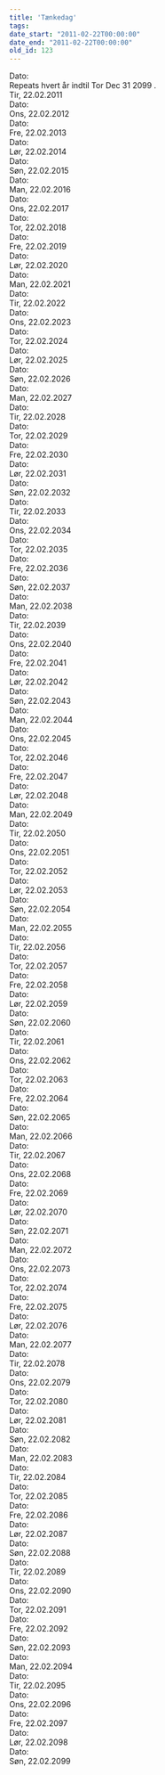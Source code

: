 ```yaml
---
title: 'Tænkedag'
tags:
date_start: "2011-02-22T00:00:00"
date_end: "2011-02-22T00:00:00"
old_id: 123
---
```

<div class="field field-type-datetime field-field-tidspunkt">
    <div class="field-items">
            <div class="field-item odd">
                      <div class="field-label-inline-first">
              Dato:&nbsp;</div>
                    <div>Repeats hvert år     indtil Tor Dec 31 2099 . </div>Tir, 22.02.2011        </div>
              <div class="field-item even">
                      <div class="field-label-inline">
              Dato:&nbsp;</div>
                    Ons, 22.02.2012        </div>
              <div class="field-item odd">
                      <div class="field-label-inline">
              Dato:&nbsp;</div>
                    Fre, 22.02.2013        </div>
              <div class="field-item even">
                      <div class="field-label-inline">
              Dato:&nbsp;</div>
                    Lør, 22.02.2014        </div>
              <div class="field-item odd">
                      <div class="field-label-inline">
              Dato:&nbsp;</div>
                    Søn, 22.02.2015        </div>
              <div class="field-item even">
                      <div class="field-label-inline">
              Dato:&nbsp;</div>
                    Man, 22.02.2016        </div>
              <div class="field-item odd">
                      <div class="field-label-inline">
              Dato:&nbsp;</div>
                    Ons, 22.02.2017        </div>
              <div class="field-item even">
                      <div class="field-label-inline">
              Dato:&nbsp;</div>
                    Tor, 22.02.2018        </div>
              <div class="field-item odd">
                      <div class="field-label-inline">
              Dato:&nbsp;</div>
                    Fre, 22.02.2019        </div>
              <div class="field-item even">
                      <div class="field-label-inline">
              Dato:&nbsp;</div>
                    Lør, 22.02.2020        </div>
              <div class="field-item odd">
                      <div class="field-label-inline">
              Dato:&nbsp;</div>
                    Man, 22.02.2021        </div>
              <div class="field-item even">
                      <div class="field-label-inline">
              Dato:&nbsp;</div>
                    Tir, 22.02.2022        </div>
              <div class="field-item odd">
                      <div class="field-label-inline">
              Dato:&nbsp;</div>
                    Ons, 22.02.2023        </div>
              <div class="field-item even">
                      <div class="field-label-inline">
              Dato:&nbsp;</div>
                    Tor, 22.02.2024        </div>
              <div class="field-item odd">
                      <div class="field-label-inline">
              Dato:&nbsp;</div>
                    Lør, 22.02.2025        </div>
              <div class="field-item even">
                      <div class="field-label-inline">
              Dato:&nbsp;</div>
                    Søn, 22.02.2026        </div>
              <div class="field-item odd">
                      <div class="field-label-inline">
              Dato:&nbsp;</div>
                    Man, 22.02.2027        </div>
              <div class="field-item even">
                      <div class="field-label-inline">
              Dato:&nbsp;</div>
                    Tir, 22.02.2028        </div>
              <div class="field-item odd">
                      <div class="field-label-inline">
              Dato:&nbsp;</div>
                    Tor, 22.02.2029        </div>
              <div class="field-item even">
                      <div class="field-label-inline">
              Dato:&nbsp;</div>
                    Fre, 22.02.2030        </div>
              <div class="field-item odd">
                      <div class="field-label-inline">
              Dato:&nbsp;</div>
                    Lør, 22.02.2031        </div>
              <div class="field-item even">
                      <div class="field-label-inline">
              Dato:&nbsp;</div>
                    Søn, 22.02.2032        </div>
              <div class="field-item odd">
                      <div class="field-label-inline">
              Dato:&nbsp;</div>
                    Tir, 22.02.2033        </div>
              <div class="field-item even">
                      <div class="field-label-inline">
              Dato:&nbsp;</div>
                    Ons, 22.02.2034        </div>
              <div class="field-item odd">
                      <div class="field-label-inline">
              Dato:&nbsp;</div>
                    Tor, 22.02.2035        </div>
              <div class="field-item even">
                      <div class="field-label-inline">
              Dato:&nbsp;</div>
                    Fre, 22.02.2036        </div>
              <div class="field-item odd">
                      <div class="field-label-inline">
              Dato:&nbsp;</div>
                    Søn, 22.02.2037        </div>
              <div class="field-item even">
                      <div class="field-label-inline">
              Dato:&nbsp;</div>
                    Man, 22.02.2038        </div>
              <div class="field-item odd">
                      <div class="field-label-inline">
              Dato:&nbsp;</div>
                    Tir, 22.02.2039        </div>
              <div class="field-item even">
                      <div class="field-label-inline">
              Dato:&nbsp;</div>
                    Ons, 22.02.2040        </div>
              <div class="field-item odd">
                      <div class="field-label-inline">
              Dato:&nbsp;</div>
                    Fre, 22.02.2041        </div>
              <div class="field-item even">
                      <div class="field-label-inline">
              Dato:&nbsp;</div>
                    Lør, 22.02.2042        </div>
              <div class="field-item odd">
                      <div class="field-label-inline">
              Dato:&nbsp;</div>
                    Søn, 22.02.2043        </div>
              <div class="field-item even">
                      <div class="field-label-inline">
              Dato:&nbsp;</div>
                    Man, 22.02.2044        </div>
              <div class="field-item odd">
                      <div class="field-label-inline">
              Dato:&nbsp;</div>
                    Ons, 22.02.2045        </div>
              <div class="field-item even">
                      <div class="field-label-inline">
              Dato:&nbsp;</div>
                    Tor, 22.02.2046        </div>
              <div class="field-item odd">
                      <div class="field-label-inline">
              Dato:&nbsp;</div>
                    Fre, 22.02.2047        </div>
              <div class="field-item even">
                      <div class="field-label-inline">
              Dato:&nbsp;</div>
                    Lør, 22.02.2048        </div>
              <div class="field-item odd">
                      <div class="field-label-inline">
              Dato:&nbsp;</div>
                    Man, 22.02.2049        </div>
              <div class="field-item even">
                      <div class="field-label-inline">
              Dato:&nbsp;</div>
                    Tir, 22.02.2050        </div>
              <div class="field-item odd">
                      <div class="field-label-inline">
              Dato:&nbsp;</div>
                    Ons, 22.02.2051        </div>
              <div class="field-item even">
                      <div class="field-label-inline">
              Dato:&nbsp;</div>
                    Tor, 22.02.2052        </div>
              <div class="field-item odd">
                      <div class="field-label-inline">
              Dato:&nbsp;</div>
                    Lør, 22.02.2053        </div>
              <div class="field-item even">
                      <div class="field-label-inline">
              Dato:&nbsp;</div>
                    Søn, 22.02.2054        </div>
              <div class="field-item odd">
                      <div class="field-label-inline">
              Dato:&nbsp;</div>
                    Man, 22.02.2055        </div>
              <div class="field-item even">
                      <div class="field-label-inline">
              Dato:&nbsp;</div>
                    Tir, 22.02.2056        </div>
              <div class="field-item odd">
                      <div class="field-label-inline">
              Dato:&nbsp;</div>
                    Tor, 22.02.2057        </div>
              <div class="field-item even">
                      <div class="field-label-inline">
              Dato:&nbsp;</div>
                    Fre, 22.02.2058        </div>
              <div class="field-item odd">
                      <div class="field-label-inline">
              Dato:&nbsp;</div>
                    Lør, 22.02.2059        </div>
              <div class="field-item even">
                      <div class="field-label-inline">
              Dato:&nbsp;</div>
                    Søn, 22.02.2060        </div>
              <div class="field-item odd">
                      <div class="field-label-inline">
              Dato:&nbsp;</div>
                    Tir, 22.02.2061        </div>
              <div class="field-item even">
                      <div class="field-label-inline">
              Dato:&nbsp;</div>
                    Ons, 22.02.2062        </div>
              <div class="field-item odd">
                      <div class="field-label-inline">
              Dato:&nbsp;</div>
                    Tor, 22.02.2063        </div>
              <div class="field-item even">
                      <div class="field-label-inline">
              Dato:&nbsp;</div>
                    Fre, 22.02.2064        </div>
              <div class="field-item odd">
                      <div class="field-label-inline">
              Dato:&nbsp;</div>
                    Søn, 22.02.2065        </div>
              <div class="field-item even">
                      <div class="field-label-inline">
              Dato:&nbsp;</div>
                    Man, 22.02.2066        </div>
              <div class="field-item odd">
                      <div class="field-label-inline">
              Dato:&nbsp;</div>
                    Tir, 22.02.2067        </div>
              <div class="field-item even">
                      <div class="field-label-inline">
              Dato:&nbsp;</div>
                    Ons, 22.02.2068        </div>
              <div class="field-item odd">
                      <div class="field-label-inline">
              Dato:&nbsp;</div>
                    Fre, 22.02.2069        </div>
              <div class="field-item even">
                      <div class="field-label-inline">
              Dato:&nbsp;</div>
                    Lør, 22.02.2070        </div>
              <div class="field-item odd">
                      <div class="field-label-inline">
              Dato:&nbsp;</div>
                    Søn, 22.02.2071        </div>
              <div class="field-item even">
                      <div class="field-label-inline">
              Dato:&nbsp;</div>
                    Man, 22.02.2072        </div>
              <div class="field-item odd">
                      <div class="field-label-inline">
              Dato:&nbsp;</div>
                    Ons, 22.02.2073        </div>
              <div class="field-item even">
                      <div class="field-label-inline">
              Dato:&nbsp;</div>
                    Tor, 22.02.2074        </div>
              <div class="field-item odd">
                      <div class="field-label-inline">
              Dato:&nbsp;</div>
                    Fre, 22.02.2075        </div>
              <div class="field-item even">
                      <div class="field-label-inline">
              Dato:&nbsp;</div>
                    Lør, 22.02.2076        </div>
              <div class="field-item odd">
                      <div class="field-label-inline">
              Dato:&nbsp;</div>
                    Man, 22.02.2077        </div>
              <div class="field-item even">
                      <div class="field-label-inline">
              Dato:&nbsp;</div>
                    Tir, 22.02.2078        </div>
              <div class="field-item odd">
                      <div class="field-label-inline">
              Dato:&nbsp;</div>
                    Ons, 22.02.2079        </div>
              <div class="field-item even">
                      <div class="field-label-inline">
              Dato:&nbsp;</div>
                    Tor, 22.02.2080        </div>
              <div class="field-item odd">
                      <div class="field-label-inline">
              Dato:&nbsp;</div>
                    Lør, 22.02.2081        </div>
              <div class="field-item even">
                      <div class="field-label-inline">
              Dato:&nbsp;</div>
                    Søn, 22.02.2082        </div>
              <div class="field-item odd">
                      <div class="field-label-inline">
              Dato:&nbsp;</div>
                    Man, 22.02.2083        </div>
              <div class="field-item even">
                      <div class="field-label-inline">
              Dato:&nbsp;</div>
                    Tir, 22.02.2084        </div>
              <div class="field-item odd">
                      <div class="field-label-inline">
              Dato:&nbsp;</div>
                    Tor, 22.02.2085        </div>
              <div class="field-item even">
                      <div class="field-label-inline">
              Dato:&nbsp;</div>
                    Fre, 22.02.2086        </div>
              <div class="field-item odd">
                      <div class="field-label-inline">
              Dato:&nbsp;</div>
                    Lør, 22.02.2087        </div>
              <div class="field-item even">
                      <div class="field-label-inline">
              Dato:&nbsp;</div>
                    Søn, 22.02.2088        </div>
              <div class="field-item odd">
                      <div class="field-label-inline">
              Dato:&nbsp;</div>
                    Tir, 22.02.2089        </div>
              <div class="field-item even">
                      <div class="field-label-inline">
              Dato:&nbsp;</div>
                    Ons, 22.02.2090        </div>
              <div class="field-item odd">
                      <div class="field-label-inline">
              Dato:&nbsp;</div>
                    Tor, 22.02.2091        </div>
              <div class="field-item even">
                      <div class="field-label-inline">
              Dato:&nbsp;</div>
                    Fre, 22.02.2092        </div>
              <div class="field-item odd">
                      <div class="field-label-inline">
              Dato:&nbsp;</div>
                    Søn, 22.02.2093        </div>
              <div class="field-item even">
                      <div class="field-label-inline">
              Dato:&nbsp;</div>
                    Man, 22.02.2094        </div>
              <div class="field-item odd">
                      <div class="field-label-inline">
              Dato:&nbsp;</div>
                    Tir, 22.02.2095        </div>
              <div class="field-item even">
                      <div class="field-label-inline">
              Dato:&nbsp;</div>
                    Ons, 22.02.2096        </div>
              <div class="field-item odd">
                      <div class="field-label-inline">
              Dato:&nbsp;</div>
                    Fre, 22.02.2097        </div>
              <div class="field-item even">
                      <div class="field-label-inline">
              Dato:&nbsp;</div>
                    Lør, 22.02.2098        </div>
              <div class="field-item odd">
                      <div class="field-label-inline">
              Dato:&nbsp;</div>
                    Søn, 22.02.2099        </div>
        </div>
</div>